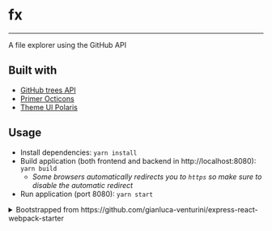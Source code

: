 # fx

___

A file explorer using the GitHub API

## Built with

- [GitHub trees API](https://docs.github.com/en/rest/git/trees)
- [Primer Octicons](https://primer.style/octicons/)
- [Theme UI Polaris](https://github.com/system-ui/theme-ui/blob/ec4cdc977941d5174f876128f4ed40256a2b863f/packages/preset-polaris/src/index.ts)


## Usage

- Install dependencies: `yarn install`
- Build application (both frontend and backend in http://localhost:8080): `yarn build`
    - _Some browsers automatically redirects you to `https` so make sure to disable the automatic redirect_
- Run application (port 8080): `yarn start`

<details>
<summary>Bootstrapped from https://github.com/gianluca-venturini/express-react-webpack-starter</summary>


# Express React Webpack starter
A starter Webpack 4 configuration for basic projects with Express and React.

## Features
- Build single page web apps with typescript.

## Dependencies
- Install `node`
    - Use NVM (https://github.com/nvm-sh/nvm): `nvm install lts/dubnium && nvm use lts/dubnium`
    - Alternatively you can download and install it manually: https://nodejs.org/en/download/
- Install `yarn ^1.10.1`
    - Use brew (https://brew.sh/): `brew install yarn`
    - Alternatively you can download and install it manually: https://classic.yarnpkg.com/en/docs/install

## Development
- Download and install VSCode: https://code.visualstudio.com/
- Read the setup guide https://code.visualstudio.com/docs/setup/setup-overview
    - Launching VSCode from the command line: Open the Command Palette (F1) and type `shell command` to find the `Shell Command: Install 'code' command in PATH command`
        - After doing this you can start VSCode on a repo with `code .`
- Install TSLint extension in VSCode https://marketplace.visualstudio.com/items?itemName=ms-vscode.vscode-typescript-tslint-plugin
- In order to run the debugger for backend/tests put a breakpoint in VSCode and run this command in VSCode (`CMD + SHIFT + P`): `Debug: attach node to process`. You can also enable `Debug: Toggle Auto Attach` to start the debugger every time a node process is started from VSCode terminal.
- To open a terminal in VSCode: ```CTRL + ` ```

## Usage
- Install dependencies: `yarn install`
- Build application (both frontend and backend in http://localhost:8080): `yarn build`
    - Some browser automatically redirects you to `https` so make sure to disable the automatic redirect
- Watch for changes and build application: `yarn build-watch`
- Build frontend, watch for changes and hot reload (port 8000): `yarn build-hot-reload`
    - All the backend requests will be forwarded to port 8080 so you need to run the backend
- Run application (port 8080): `yarn start`
- Run tests: `yarn test`
- Remove all the generated files: `yarn clean`

## Useful links
- Typescript guide: https://basarat.gitbook.io/typescript/
- VSCode custom settings: https://github.com/gianluca-venturini/env_confs/tree/master/vs_codet
</details>
